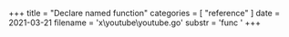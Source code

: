 +++
title = "Declare named function"
categories = [ "reference" ]
date = 2021-03-21
filename = 'x\youtube\youtube.go'
substr = 'func '
+++
